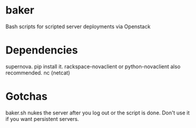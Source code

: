 baker
=====

Bash scripts for scripted server deployments via Openstack

Dependencies
============

supernova. pip install it. rackspace-novaclient or python-novaclient also recommended.
nc (netcat)

Gotchas
=======

baker.sh nukes the server after you log out or the script is done. Don't use it if you
want persistent servers.
